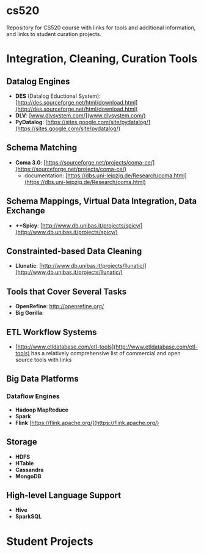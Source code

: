 # cs520
Repository for CS520 course with links for tools and additional information, and links to student curation projects.

# Integration, Cleaning, Curation Tools

## Datalog Engines

* **DES** (Datalog Eductional System): [http://des.sourceforge.net/html/download.html](http://des.sourceforge.net/html/download.html)
* **DLV**: [www.dlvsystem.com/](www.dlvsystem.com/)
* **PyDatalog**: [https://sites.google.com/site/pydatalog/](https://sites.google.com/site/pydatalog/)

## Schema Matching

* **Coma 3.0**: [https://sourceforge.net/projects/coma-ce/](https://sourceforge.net/projects/coma-ce/)
  * documentation: [https://dbs.uni-leipzig.de/Research/coma.html](https://dbs.uni-leipzig.de/Research/coma.html)

## Schema Mappings, Virtual Data Integration, Data Exchange

* **++Spicy**: [http://www.db.unibas.it/projects/spicy/](http://www.db.unibas.it/projects/spicy/)

## Constrainted-based Data Cleaning

* **Llunatic**: [http://www.db.unibas.it/projects/llunatic/](http://www.db.unibas.it/projects/llunatic/)

## Tools that Cover Several Tasks

* **OpenRefine**: http://openrefine.org/
* **Big Gorilla**:

## ETL Workflow Systems

* [http://www.etldatabase.com/etl-tools](http://www.etldatabase.com/etl-tools) has a relatively comprehensive list of commercial and open source tools with links

## Big Data Platforms

### Dataflow Engines

* **Hadoop MapReduce**
* **Spark**
* **Flink** [https://flink.apache.org/](https://flink.apache.org/)

## Storage

* **HDFS**
* **HTable**
* **Cassandra**
* **MongoDB**

## High-level Language Support

* **Hive**
* **SparkSQL**


# Student Projects

